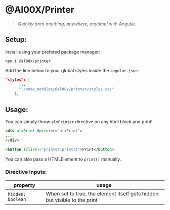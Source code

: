 

# @Al00X/Printer
> _Quickly print anything, anywhere, anytime!_ with Angular.


## Setup:
Install using your prefered package manager:

    npm i @al00x/printer
Add the line below to your global styles inside the `angular.json`:
	
```json
"styles": [  
	  ...
	  "./node_modules/@al00x/printer/styles.css"
	],
```

## Usage:
You can simply throw `alxPrinter` directive on any html block and print!

```html
<div alxPrint #printer="alxPrint">
...
</div>

<button (click)="printer.print()">Print</button>
```
You can also pass a HTMLElement to `print()` manually.

### Directive Inputs:
| property | usage |
|--|--|
| `hidden: boolean`  | When set to true, the element itself gets hidden but visible to the print |


